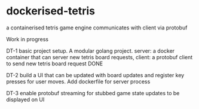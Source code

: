 # dockerised-tetris
a containerised tetris game engine communicates with client via protobuf

Work in progress

DT-1
basic project setup.  A modular golang project.  server: a docker container that can server new tetris board requests, client: a protobuf client to send new tetris board request
DONE

DT-2
build a UI that can be updated with board updates and register key presses for user moves.  Add dockerfile for server process

DT-3
enable protobuf streaming for stubbed game state updates to be displayed on UI
